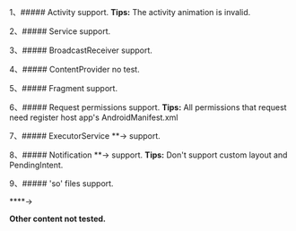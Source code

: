 1、##### Activity
support.
**Tips:** The activity animation is invalid.</br>

2、##### Service
support.

3、##### BroadcastReceiver
support.

4、##### ContentProvider
no test.

5、##### Fragment
support.

6、##### Request permissions
support.
**Tips:** All permissions that request need register host app's AndroidManifest.xml

7、##### ExecutorService
**-> support.

8、##### Notification
**-> support.
**Tips:** Don't support custom layout and PendingIntent.</br>

9、##### 'so' files
support.

****-> 

**Other content not tested.**
